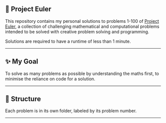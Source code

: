 ## 🧮 Project Euler

This repository contains my personal solutions to problems 1-100 of [Project Euler](https://projecteuler.net/), a collection of challenging mathematical and computational problems intended to be solved with creative problem solving and programming.

Solutions are required to have a runtime of less than 1 minute.

---

## ✨ My Goal

To solve as many problems as possible by understanding the maths first, to minimise the reliance on code for a solution.

---

## 📁 Structure

Each problem is in its own folder, labeled by its problem number.

---
